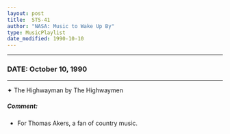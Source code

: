 ```yaml
---
layout: post
title:  STS-41
author: "NASA: Music to Wake Up By"
type: MusicPlaylist
date_modified: 1990-10-10
---
```


----
### DATE: October 10, 1990
----
✦ The Highwayman by The Highwaymen

##### Comment:
* For Thomas Akers, a fan of country music.
